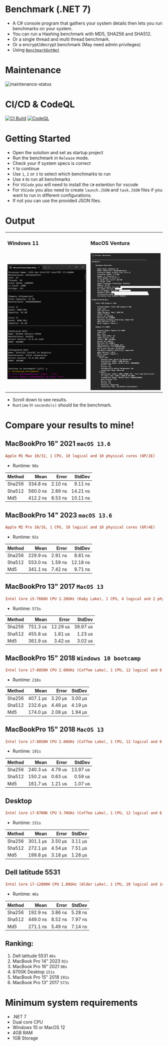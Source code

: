 # Benchmark (.NET 7)
- A C# console program that gathers your system details then lets you run benchmarks on your system.
- You can run a Hashing benchmark with MD5, SHA256 and SHA512.
- Or a single thread and multi thread benchmark.
- Or a encrypt/decrypt benchmark (May need admin privileges)
- Using <a href="https://github.com/dotnet/BenchmarkDotNet"> `BenchmarkDotNet` </a>
# Maintenance
 ![maintenance-status](https://img.shields.io/badge/maintenance-actively--developed-brightgreen.svg)

# CI/CD & CodeQL
[![CI Build](https://github.com/OudomMunint/Benchmark/actions/workflows/main.yml/badge.svg)](https://github.com/OudomMunint/Benchmark/actions/workflows/main.yml) [![CodeQL](https://github.com/OudomMunint/Benchmark/actions/workflows/codeql.yml/badge.svg)](https://github.com/OudomMunint/Benchmark/actions/workflows/codeql.yml)

# Getting Started
- Open the solution and set as startup project
- Run the benchmark in `Release` mode.
- Check your if system specs is correct
- `Y` to continue
- Use `1`, `2` or `3` to select which benchmarks to run
- Use `4` to run all benchmarks
- For `VSCode` you will need to install the `C#` extention for vscode
- For `VSCode` you also need to create `launch.JSON` and `task.JSON` files if you want to run in different configurations.
- If not you can use the provided JSON files.

# Output 
<table>
  <tr>
    <td> <h3>Windows 11</h3> </td>
    <td> <h3>MacOS Ventura</h3>  </td>
  </tr>
  <tr>
    <td> <img src="results.png"/> </td>
    <td> <img src="macresults.png"/> </td>
  </tr>
</table>


- Scroll down to see results.
- `Runtime` in `seconds(s)` should be the benchmark.

# Compare your results to mine!

## MacBookPro 16" 2021 `macOS 13.6`
``` ini
Apple M1 Max 10/32, 1 CPU, 10 logical and 10 physical cores (8P/2E)
```
- Runtime: `98s`

| Method |     Mean |   Error |  StdDev |
|------- |---------:|--------:|--------:|
| Sha256 | 334.8 ns | 2.10 ns | 9.11 ns |
| Sha512 | 560.0 ns | 2.89 ns | 14.21 ns |
|    Md5 | 412.2 ns | 8.53 ns | 10.11 ns |

## MacBookPro 14" 2023 `macOS 13.6`
``` ini
Apple M2 Pro 10/16, 1 CPU, 10 logical and 10 physical cores (6P/4E)
```
- Runtime: `92s`

| Method |     Mean |   Error |  StdDev |
|------- |---------:|--------:|--------:|
| Sha256 | 229.9 ns | 2.91 ns | 8.81 ns |
| Sha512 | 553.0 ns | 1.59 ns | 12.18 ns |
|    Md5 | 341.1 ns | 7.42 ns | 9.71 ns |

## MacBookPro 13" 2017 `MacOS 13`
``` ini
Intel Core i5-7660U CPU 2.20GHz (Kaby Lake), 1 CPU, 4 logical and 2 physical cores (2P/0E)
```
- Runtime: `573s`

| Method |     Mean |   Error |   StdDev |
|------- |---------:|--------:|---------:|
| Sha256 | 751.3 us | 12.29 us | 39.97 us |
| Sha512 | 455.8 us | 1.81 us |  1.23 us |
|    Md5 | 361.9 us | 3.42 us |  3.02 us |

## MacBookPro 15" 2018 `Windows 10 bootcamp`
``` ini
Intel Core i7-8850H CPU 2.60GHz (Coffee Lake), 1 CPU, 12 logical and 6 physical cores (6P/0E)
```
- Runtime: `216s`

| Method |     Mean |   Error |  StdDev |
|------- |---------:|--------:|--------:|
| Sha256 | 407.1 μs | 3.20 μs | 3.00 μs |
| Sha512 | 232.6 μs | 4.48 μs | 4.19 μs |
|    Md5 | 174.0 μs | 2.08 μs | 1.94 μs |

## MacBookPro 15" 2018 `MacOS 13`
``` ini
Intel Core i7-8850H CPU 2.60GHz (Coffee Lake), 1 CPU, 12 logical and 6 physical cores (6P/0E)
```
- Runtime: `191s`

| Method |     Mean |   Error |   StdDev |
|------- |---------:|--------:|---------:|
| Sha256 | 240.3 us | 4.79 us | 13.97 us |
| Sha512 | 150.2 us | 0.63 us |  0.59 us |
|    Md5 | 161.7 us | 1.21 us |  1.07 us |

## Desktop
``` ini
Intel Core i7-8700K CPU 3.70GHz (Coffee Lake), 1 CPU, 12 logical and 6 physical cores (6P/0E)
```
- Runtime: `151s`

| Method |     Mean |   Error |  StdDev |
|------- |---------:|--------:|--------:|
| Sha256 | 301.1 μs | 3.50 μs | 3.11 μs |
| Sha512 | 272.1 μs | 4.54 μs | 7.51 μs |
|    Md5 | 199.8 μs | 3.18 μs | 1.28 μs |

## Dell latitude 5531
``` ini
Intel Core i7-12800H CPU 1.80GHz (Alder Lake), 1 CPU, 20 logical and 14 physical cores (6P/8E)
```
- Runtime: `46s`

| Method |     Mean |   Error |  StdDev |
|------- |---------:|--------:|--------:|
| Sha256 | 192.9 ns | 3.86 ns | 5.28 ns |
| Sha512 | 449.0 ns | 8.52 ns | 7.97 ns |
|    Md5 | 271.1 ns | 5.49 ns | 7.14 ns |

## Ranking:
1. Dell latitude 5531 `46s`
2. MacBook Pro 14" 2023 `92s`
2. MacBook Pro 16" 2021 `98s`
3. 8700K Desktop `151s`
4. MacBook Pro 15" 2018 `191s`
5. MacBook Pro 13" 2017 `573s`

# Minimum system requirements
- .NET 7
- Dual core CPU
- Windows 10 or MacOS 12
- 4GB RAM
- 1GB Storage
